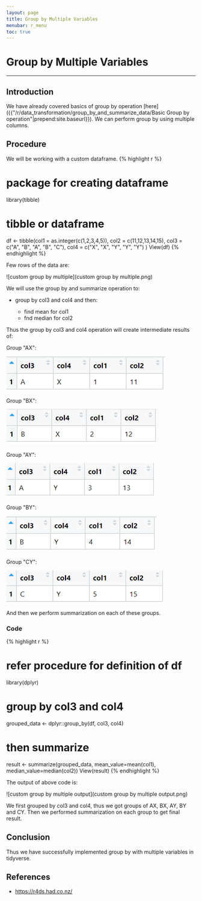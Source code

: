 ```yaml
---
layout: page
title: Group by Multiple Variables
menubar: r_menu
toc: true
---
```


# Group by Multiple Variables

-------------------------------------------------------------------

## Introduction	

We have already covered basics of group by operation [here]({{"/r/data_transformation/group_by_and_summarize_data/Basic Group by operation"|prepend:site.baseurl}}). We can perform group by using multiple columns.


## Procedure

We will be working with a custom dataframe.
{% highlight r %} 
# package for creating dataframe
library(tibble) 

# tibble or dataframe 
df <- tibble(col1 = as.integer(c(1,2,3,4,5)), 
             col2 = c(11,12,13,14,15),
             col3 = c("A", "B", "A", "B", "C"),
             col4 = c("X", "X", "Y", "Y", "Y")
             )
View(df)
{% endhighlight %}

Few rows of the data are:

![custom group by multiple](custom group by multiple.png)

We will use the group by and summarize operation to:

- group by col3 and col4 and then:

	- find mean for col1 
	- fnd median for col2
	
Thus the group by col3 and col4 operation will create intermediate results of:

Group "AX":

![AX](AX.png)

Group "BX":

![BX](BX.png)

Group "AY":

![AY](AY.png)

Group "BY":

![BY](BY.png)

Group "CY":

![CY](CY.png)


And then we perform summarization on each of these groups.

### Code

{% highlight r %} 
# refer procedure for definition of df
library(dplyr)

# group by col3 and col4
grouped_data <- dplyr::group_by(df, col3, col4)

# then summarize
result <- summarize(grouped_data, mean_value=mean(col1), median_value=median(col2))
View(result)
{% endhighlight %}

The output of above code is:

![custom group by multiple output](custom group by multiple output.png)

We first grouped by col3 and col4, thus we got groups of AX, BX, AY, BY and CY. Then we performed summarization on each group to get final result.

## Conclusion

Thus we have successfully implemented group by with multiple variables in tidyverse.

## References
- https://r4ds.had.co.nz/